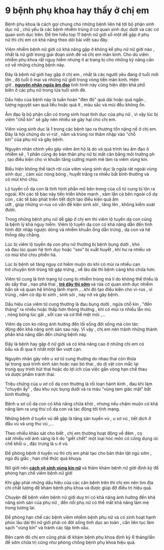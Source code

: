 # 9 bệnh phụ khoa hay thấy ở chị em
<p>Bệnh phụ khoa&nbsp;là&nbsp;cách&nbsp;gọi chung cho&nbsp;những&nbsp;bệnh&nbsp;liên hệ&nbsp;tới&nbsp;bộ phận&nbsp;sinh dục nữ ,&nbsp;chủ yếu&nbsp;là&nbsp;các&nbsp;bệnh&nbsp;nhiễm trùng&nbsp;ở&nbsp;cơ quan&nbsp;sinh dục dưới và&nbsp;các&nbsp;cơ quan&nbsp;sinh dục trên. Để&nbsp;tìm hiểu&nbsp;top&nbsp;11&nbsp;bệnh nữ giới&nbsp;số một&nbsp;dễ gặp&nbsp;ở&nbsp;phụ nữ&nbsp;thì&nbsp;chị em&nbsp;có khả năng&nbsp;theo dõi&nbsp;bài viết&nbsp;sau đây.</p>

<p>Viêm nhiễm&nbsp;bệnh nữ giới&nbsp;có khả năng&nbsp;gặp ở&nbsp;không kể&nbsp;phụ nữ&nbsp;nữ giới&nbsp;nào , nhất là&nbsp;nữ giới&nbsp;trong giai đoạn&nbsp;sinh đẻ&nbsp;và&nbsp;chị em&nbsp;mãn kinh.&nbsp;Cho dù&nbsp;viêm nhiễm&nbsp;phụ khoa&nbsp;rất&nbsp;nguy hiểm&nbsp;nhưng ít ai trang bị cho&nbsp;những&nbsp;kỹ năng&nbsp;cần có&nbsp;về&nbsp;những&nbsp;chứng bệnh&nbsp;này.</p>

<p>Đây là&nbsp;bệnh nữ giới&nbsp;hay gặp&nbsp;ở&nbsp;chị em&nbsp;, nhất là&nbsp;các&nbsp;người yêu&nbsp;đang ở&nbsp;tuổi mới lớn&nbsp;, độ&nbsp;tuổi ô mai&nbsp;và&nbsp;những&nbsp;nữ giới&nbsp;trong vòng&nbsp;tiền mãn kinh.&nbsp;Hiện giờ&nbsp;,&nbsp;<strong><a href="http://phongkhamphathaihcm.com/trieu-chung-nguyen-nhan-va-cach-chua-ngua-am-dao-167.html">nguyên nhân ngứa âm đạo</a>&nbsp;</strong>tình hình&nbsp;này cũng&nbsp;hiện diện&nbsp;khá&nbsp;phổ biến&nbsp;ở&nbsp;các&nbsp;phụ nữ&nbsp;trong&nbsp;lứa tuổi&nbsp;sinh đẻ.</p>

<p>Dấu hiệu&nbsp;của bệnh này là&nbsp;tuần hoàn&nbsp;&quot;đèn đỏ&quot;&nbsp;quá dài hoặc quá ngắn , lượng&nbsp;nguyệt san&nbsp;quá liều&nbsp;hoặc quá ít , màu sắc và mùi đều&nbsp;không ổn.</p>

<p>Âm đạo&nbsp;là&nbsp;bộ phận&nbsp;cần có&nbsp;trong&nbsp;sinh hoạt&nbsp;tình dục của&nbsp;phụ nữ&nbsp;,&nbsp;vì vậy&nbsp;lúc&nbsp;bị viêm&nbsp;&quot;chỗ kín&quot;&nbsp;sẽ&nbsp;gây nên&nbsp;nhiều&nbsp;sẽ gây hại&nbsp;cho&nbsp;chị em.</p>

<p>Viêm&nbsp;vùng sinh dục&nbsp;là&nbsp;1&nbsp;trong&nbsp;các&nbsp;bệnh&nbsp;tạo ra&nbsp;thương tổn&nbsp;nặng nề&nbsp;ở&nbsp;chị em. Đây là&nbsp;hội chứng&nbsp;do&nbsp;vi-rút&nbsp;, nấm và trùng roi&nbsp;thâm nhập&nbsp;vào&nbsp;&quot;chỗ kín&quot;&nbsp;của&nbsp;phụ nữ&nbsp;và gây bệnh.</p>

<p>Nguyên nhân&nbsp;chính yếu&nbsp;gây viêm&nbsp;âm hộ&nbsp;là do và&nbsp;quá trình&nbsp;lau&nbsp;âm đạo&nbsp;ô nhiễm&nbsp;sẽ ,&nbsp;1&nbsp;phần cũng do&nbsp;bản thân&nbsp;phụ nữ&nbsp;bị mất&nbsp;cân bằng&nbsp;môi trường ph ,&nbsp;tạo điều kiện&nbsp;cho&nbsp;vi khuẩn&nbsp;tăng cường&nbsp;mạnh mẽ&nbsp;làm ra&nbsp;viêm&nbsp;vùng kín.</p>

<p>Biểu hiện&nbsp;không thể tách rời&nbsp;của viêm&nbsp;vùng sinh dục&nbsp;là ngứa rát ngoài&nbsp;vùng sinh dục&nbsp;,&nbsp;cảm xúc&nbsp;nóng bỏng&nbsp;,&nbsp;huyết trắng&nbsp;ra nhiều&nbsp;bất bình thường&nbsp;và có&nbsp;mùi khó chịu.</p>

<p>Lộ tuyến cổ&nbsp;dạ con&nbsp;là&nbsp;tình hình&nbsp;phần mô bên trong của cổ&nbsp;tử cung&nbsp;bị lộn ra ngoài.&nbsp;Khi&nbsp;các&nbsp;tế bào này&nbsp;tiến triển&nbsp;khỏe mạnh&nbsp;, xâm lấn cả bên ngoài cổ&nbsp;dạ con&nbsp;,&nbsp;các&nbsp;tế bào&nbsp;phát triển&nbsp;tiết dịch&nbsp;tạo điều kiện&nbsp;quá&nbsp;ẩm ướt&nbsp;,&nbsp;giúp&nbsp;những&nbsp;vi-rus&nbsp;có&nbsp;vấn đề&nbsp;kiện sinh sôi ,&nbsp;tăng lên&nbsp;,&nbsp;không kiểm soát được.</p>

<p>Trong&nbsp;những&nbsp;bệnh phụ nữ&nbsp;dễ gặp&nbsp;ở&nbsp;chị em&nbsp;thì viêm lộ tuyến&nbsp;dạ con&nbsp;cũng là&nbsp;bệnh lý&nbsp;khá&nbsp;nguy hiểm. Viêm lộ tuyến&nbsp;dạ con&nbsp;có khả năng&nbsp;dẫn đến&nbsp;tình hình&nbsp;đột nhập&nbsp;ngược dòng và&nbsp;nhiễm khuẩn&nbsp;ống dẫn trứng&nbsp;,&nbsp;dạ con&nbsp;và hệ thống dây chằng.</p>

<p>Lúc&nbsp;bị viêm lộ tuyến&nbsp;dạ con&nbsp;phụ nữ&nbsp;thường&nbsp;bị bệnh&nbsp;bụng dưới , khó và&nbsp;đau&nbsp;lúc&nbsp;quan hệ tình dục&nbsp;hoặc&nbsp;&quot;sex&quot;&nbsp;bị&nbsp;xuất huyết&nbsp;,&nbsp;khí hư&nbsp;ra nhiều và co&nbsp;mùi khó chịu&nbsp;phiền hà.</p>

<p>Lúc&nbsp;bị bệnh&nbsp;sẽ tăng&nbsp;nguy cơ&nbsp;hiếm muộn&nbsp;do&nbsp;khí có mùi&nbsp;ra nhiều can trở&nbsp;chuyện&nbsp;tinh trùng&nbsp;tới&nbsp;gặp trứng , về lâu dài thì bệnh càng khó&nbsp;chữa&nbsp;hơn.</p>

<p>Viêm&nbsp;tử cung&nbsp;là&nbsp;tình trạng&nbsp;tử cung&nbsp;bị&nbsp;nhiễm trùng&nbsp;mà&nbsp;lí do&nbsp;không thể thiếu&nbsp;là do&nbsp;sẩy thai&nbsp;, nạo&nbsp;phá thai&nbsp;,&nbsp;<strong><a href="http://phongkhamphathaihcm.com/tre-day-thi-som-nguyen-nhan-va-cach-chua-165.html">trẻ dậy thì sớm</a>&nbsp;</strong>và&nbsp;rửa&nbsp;cơ quan&nbsp;sinh dục&nbsp;nhiễm bẩn&nbsp;sẽ và&nbsp;quan hệ&nbsp;không&nbsp;lành mạnh&nbsp;,&hellip;khi đó&nbsp;tạo điều kiện&nbsp;cho&nbsp;vi-rus&nbsp;,&nbsp;vi trùng&nbsp;, nấm có dịp kí sinh , sinh sôi , nảy nở và gây bệnh.</p>

<p>Dấu hiệu&nbsp;của viêm&nbsp;tử cung&nbsp;thường là&nbsp;đau&nbsp;bụng dưới , ngứa&nbsp;chỗ kín&nbsp;,&nbsp;&quot;đến tháng&quot;&nbsp;ra nhiều hoặc&nbsp;thấp hơn&nbsp;thông thường&nbsp;,&nbsp;khí có mùi&nbsp;ra nhiều lẫn mủ ,&nbsp;nóng bỏng&nbsp;lúc&nbsp;gãi , sốt cao và&nbsp;cơ thể&nbsp;mệt mỏi&nbsp;,&hellip;</p>

<p>Viêm&nbsp;dạ con&nbsp;ko riêng&nbsp;ảnh hưởng&nbsp;đến&nbsp;lối sống&nbsp;đời sống&nbsp;mà còn&nbsp;tác động&nbsp;đến&nbsp;khả năng&nbsp;sinh sản&nbsp;sau này.&nbsp;Vì vậy&nbsp;,&nbsp;chị em&nbsp;nên&nbsp;tránh&nbsp;những&nbsp;thành phần&nbsp;khả năng&nbsp;dẫn đến&nbsp;chứng bệnh&nbsp;này.</p>

<p>Đây là bệnh&nbsp;hay gặp&nbsp;ở&nbsp;nữ giới&nbsp;và có&nbsp;khả năng&nbsp;cao ở&nbsp;những&nbsp;chị em&nbsp;có bầu&nbsp;và&nbsp;đi qua&nbsp;ít nhất&nbsp;một&nbsp;lần&nbsp;vượt cạn.</p>

<p>Nguyên nhân&nbsp;gây nên&nbsp;u xơ&nbsp;tử cung&nbsp;thường do nhau thai còn&nbsp;thừa lại&nbsp;trong&nbsp;quá trình&nbsp;sinh sản&nbsp;hoặc nạo&nbsp;bỏ thai&nbsp;, do dị vật còn mắc lại trong&nbsp;quy trình&nbsp;hút thai&nbsp;hoặc do&nbsp;lợi ích&nbsp;của&nbsp;việc&nbsp;gắn vòng&nbsp;hạn chế&nbsp;thau và&nbsp;dược phẩm&nbsp;tránh thai.</p>

<p>Triệu chứng&nbsp;của u xơ cổ&nbsp;dạ con&nbsp;thường là&nbsp;rối loạn&nbsp;hành kinh&nbsp;,&nbsp;đau&nbsp;khi&nbsp;làm &quot;chuyện ấy&quot;&nbsp;,&nbsp;đau&nbsp;khu vực&nbsp;bụng dưới và&nbsp;ra máu&nbsp;&quot;vùng tam giác mật&quot;&nbsp;bất bình thường.</p>

<p>Bệnh u xơ cổ&nbsp;dạ con&nbsp;có khả năng&nbsp;chữa&nbsp;khỏi , nhưng nếu chậm&nbsp;muộn&nbsp;có khả năng&nbsp;làm ra&nbsp;ung thư cổ&nbsp;dạ con&nbsp;và&nbsp;tác động&nbsp;tới&nbsp;tính mạng.</p>

<p>Những&nbsp;bệnh ở tuyến vú&nbsp;dễ gặp&nbsp;là tăng sản tuyến vú , u xơ vú ,&nbsp;tiết dịch&nbsp;ở đầu vú và ung thư vú ,&hellip;</p>

<p>Theo nhiều&nbsp;khảo sát&nbsp;cho biết&nbsp;,&nbsp;chị em&nbsp;thường&nbsp;hoạt động&nbsp;về đêm ,&nbsp;cọ xát&nbsp;nhiều với ánh sáng là&nbsp;lí do&nbsp;&quot;giết chết&quot;&nbsp;một&nbsp;loại&nbsp;hóc môn&nbsp;có&nbsp;công dụng&nbsp;ức chế khối u ,&nbsp;đặc trưng&nbsp;là u ở vú.</p>

<p>Đề phòng&nbsp;bệnh ở tuyến vú thì&nbsp;chị em&nbsp;phải&nbsp;tạo&nbsp;cho bản thân&nbsp;tật&nbsp;ngủ sớm , ngủ đủ giấc ,&nbsp;hạn chế&nbsp;thức quá khuya.</p>

<p>Nữ giới&nbsp;nên&nbsp;<strong><a href="http://phongkhamphathaihcm.com/cach-ve-sinh-vung-kin-giup-chi-em-luon-khoe-manh-163.html">cách vệ sinh vùng kín nữ</a>&nbsp;</strong>và&nbsp;thăm khám&nbsp;bệnh nữ giới&nbsp;định kỳ&nbsp;đề phòng&nbsp;hạn chế&nbsp;viêm&nbsp;bệnh nữ giới</p>

<p>Khi&nbsp;gặp&nbsp;phải&nbsp;những&nbsp;dấu hiệu&nbsp;của&nbsp;các&nbsp;căn bệnh&nbsp;trên thì&nbsp;chị em&nbsp;nên&nbsp;tìm&nbsp;địa chỉ&nbsp;chất lượng&nbsp;để khám&nbsp;bệnh phụ khoa&nbsp;và được&nbsp;giúp đỡ&nbsp;điều trị&nbsp;hiệu quả.</p>

<p>Chuyện&nbsp;để bệnh viêm&nbsp;bệnh nữ giới&nbsp;duy trì&nbsp;có khả năng&nbsp;ảnh hưởng&nbsp;đến&nbsp;khả năng&nbsp;sinh sản&nbsp;của&nbsp;phụ nữ&nbsp;,&nbsp;đến nổi&nbsp;phụ nữ&nbsp;có thể&nbsp;mất&nbsp;khả năng&nbsp;làm mẹ trong&nbsp;tương lai.</p>

<p>Để phòng&nbsp;hạn chế&nbsp;các&nbsp;bệnh&nbsp;viêm nhiễm&nbsp;bệnh phụ nữ&nbsp;và có&nbsp;sinh hoạt&nbsp;hạnh phúc&nbsp;lâu dài thì&nbsp;nữ giới&nbsp;phải&nbsp;có&nbsp;đời sống&nbsp;tình dục&nbsp;an toàn&nbsp;,&nbsp;cần&nbsp;liên tục&nbsp;làm sạch&nbsp;&quot;vùng kín&quot;&nbsp;và&nbsp;tránh&nbsp;các&nbsp;tập tính&nbsp;xấu.</p>

<p>Bên cạnh đó&nbsp;chị em&nbsp;cũng&nbsp;phải&nbsp;đi khám&nbsp;bệnh phụ khoa&nbsp;định kỳ&nbsp;6&nbsp;tháng/lần để sớm&nbsp;chữa trị&nbsp;cũng như&nbsp;phòng chống&nbsp;bệnh phụ khoa&nbsp;hiệu quả.</p>

<p>&nbsp;</p>
